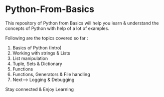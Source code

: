 # Python-From-Basics
This repository of Python from Basics will help you learn & understand the concepts of Python with help of a lot of examples.

Following are the topics covered so far :
  1. Basics of Python (Intro)
  2. Working with strings & Lists
  3. List manipulation
  4. Tuple, Sets & Dictionary
  5. Functions
  6. Functions, Generators & File handling
  7. Next--> Logging & Debugging

Stay connected & Enjoy Learning
